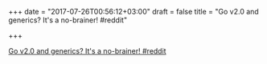 +++
date = "2017-07-26T00:56:12+03:00"
draft = false
title = "Go v2.0 and generics? It's a no-brainer!  #reddit"

+++

<p><a href="https://t.co/5vO5QUeQkv">Go v2.0 and generics? It's a no-brainer!  #reddit</a></p>
